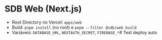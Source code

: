 # SDB Web (Next.js)
- Root Directory no Vercel: `apps/web`
- Build: `pnpm install` (no root) e `pnpm --filter @sdb/web build`
- Variáveis: `DATABASE_URL`, `NEXTAUTH_SECRET`, `FIREBASE_*`# Test deploy auto
